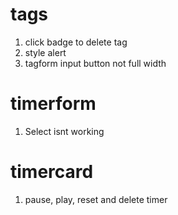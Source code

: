 # tags

1. click badge to delete tag
2. style alert
3. tagform input button not full width

# timerform

1. Select isnt working

# timercard

1. pause, play, reset and delete timer
